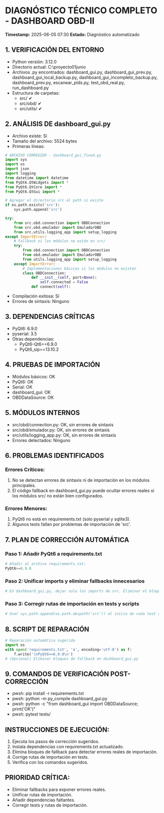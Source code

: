 # DIAGNÓSTICO TÉCNICO COMPLETO - DASHBOARD OBD-II
**Timestamp:** 2025-06-05 07:30
**Estado:** Diagnóstico automatizado

## 1. VERIFICACIÓN DEL ENTORNO
- Python versión: 3.12.0
- Directorio actual: C:\proyecto01junio
- Archivos .py encontrados: dashboard_gui.py, dashboard_gui_prev.py, dashboard_gui_local_backup.py, dashboard_gui_incompleto_backup.py, dashboard_prev.py, escanear_pids.py, test_obd_real.py, run_dashboard.py
- Estructura de carpetas:
  - src/ ✔
  - src/obd/ ✔
  - src/utils/ ✔

## 2. ANÁLISIS DE dashboard_gui.py
- Archivo existe: Sí
- Tamaño del archivo: 5524 bytes
- Primeras líneas:
```python
# ARCHIVO CORREGIDO - dashboard_gui_fixed.py
import sys
import os
import json
import logging
from datetime import datetime
from PyQt6.QtWidgets import *
from PyQt6.QtCore import *
from PyQt6.QtGui import *

# Agregar el directorio src al path si existe
if os.path.exists('src'):
    sys.path.append('src')

try:
    from src.obd.connection import OBDConnection
    from src.obd.emulador import EmuladorOBD
    from src.utils.logging_app import setup_logging
except ImportError:
    # Fallback si los módulos no están en src/
    try:
        from obd.connection import OBDConnection
        from obd.emulador import EmuladorOBD
        from utils.logging_app import setup_logging
    except ImportError:
        # Implementaciones básicas si los módulos no existen
        class OBDConnection:
            def __init__(self, port=None):
                self.connected = False
            def connect(self):
```
- Compilación exitosa: Sí
- Errores de sintaxis: Ninguno

## 3. DEPENDENCIAS CRÍTICAS
- PyQt6: 6.9.0
- pyserial: 3.5
- Otras dependencias:
  - PyQt6-Qt6==6.9.0
  - PyQt6_sip==13.10.2

## 4. PRUEBAS DE IMPORTACIÓN
- Módulos básicos: OK
- PyQt6: OK
- Serial: OK
- dashboard_gui: OK
- OBDDataSource: OK

## 5. MÓDULOS INTERNOS
- src/obd/connection.py: OK, sin errores de sintaxis
- src/obd/emulador.py: OK, sin errores de sintaxis
- src/utils/logging_app.py: OK, sin errores de sintaxis
- Errores detectados: Ninguno

## 6. PROBLEMAS IDENTIFICADOS
### Errores Críticos:
1. No se detectan errores de sintaxis ni de importación en los módulos principales.
2. El código fallback en dashboard_gui.py puede ocultar errores reales si los módulos src/ no están bien configurados.

### Errores Menores:
1. PyQt6 no está en requirements.txt (solo pyserial y sqlite3).
2. Algunos tests fallan por problemas de importación de 'src'.

## 7. PLAN DE CORRECCIÓN AUTOMÁTICA
### Paso 1: Añadir PyQt6 a requirements.txt
```python
# Añadir al archivo requirements.txt:
PyQt6>=6.9.0
```
### Paso 2: Unificar imports y eliminar fallbacks innecesarios
```python
# En dashboard_gui.py, dejar solo los imports de src. Eliminar el bloque try/except de fallback.
```
### Paso 3: Corregir rutas de importación en tests y scripts
```python
# Usar sys.path.append(os.path.abspath('src')) al inicio de cada test si es necesario.
```

## 8. SCRIPT DE REPARACIÓN
```python
# Reparación automática sugerida
import os
with open('requirements.txt', 'a', encoding='utf-8') as f:
    f.write('\nPyQt6>=6.9.0\n')
# (Opcional) Eliminar bloques de fallback en dashboard_gui.py
```

## 9. COMANDOS DE VERIFICACIÓN POST-CORRECCIÓN
- pwsh: pip install -r requirements.txt
- pwsh: python -m py_compile dashboard_gui.py
- pwsh: python -c "from dashboard_gui import OBDDataSource; print('OK')"
- pwsh: pytest tests/

## INSTRUCCIONES DE EJECUCIÓN:
1. Ejecuta los pasos de corrección sugeridos.
2. Instala dependencias con requirements.txt actualizado.
3. Elimina bloques de fallback para detectar errores reales de importación.
4. Corrige rutas de importación en tests.
5. Verifica con los comandos sugeridos.

## PRIORIDAD CRÍTICA:
- Eliminar fallbacks para exponer errores reales.
- Unificar rutas de importación.
- Añadir dependencias faltantes.
- Corregir tests y rutas de importación.
